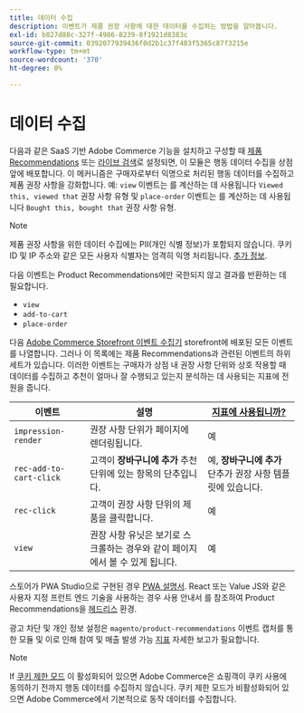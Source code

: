 ```yaml
---
title: 데이터 수집
description: 이벤트가 제품 권장 사항에 대한 데이터를 수집하는 방법을 알아봅니다.
exl-id: b827d88c-327f-4986-8239-8f1921d8383c
source-git-commit: 0392077939436f0d2b1c37f403f5365c87f3215e
workflow-type: tm+mt
source-wordcount: '370'
ht-degree: 0%

---
```


# 데이터 수집

다음과 같은 SaaS 기반 Adobe Commerce 기능을 설치하고 구성할 때 [제품 Recommendations](install-configure.md) 또는 [라이브 검색](https://experienceleague.adobe.com/docs/commerce-merchant-services/live-search/onboard/install.html)로 설정되면, 이 모듈은 행동 데이터 수집을 상점 앞에 배포합니다. 이 메커니즘은 구매자로부터 익명으로 처리된 행동 데이터를 수집하고 제품 권장 사항을 강화합니다. 예: `view` 이벤트는 를 계산하는 데 사용됩니다 `Viewed this, viewed that` 권장 사항 유형 및 `place-order` 이벤트는 를 계산하는 데 사용됩니다 `Bought this, bought that` 권장 사항 유형.

>[!NOTE]
>
>제품 권장 사항을 위한 데이터 수집에는 PII(개인 식별 정보)가 포함되지 않습니다. 쿠키 ID 및 IP 주소와 같은 모든 사용자 식별자는 엄격히 익명 처리됩니다. [추가 정보](https://www.adobe.com/privacy/experience-cloud.html).

다음 이벤트는 Product Recommendations에만 국한되지 않고 결과를 반환하는 데 필요합니다.

- `view`
- `add-to-cart`
- `place-order`

다음 [Adobe Commerce Storefront 이벤트 수집기](https://developer.adobe.com/commerce/services/shared-services/storefront-events/collector/#quick-start) storefront에 배포된 모든 이벤트를 나열합니다. 그러나 이 목록에는 제품 Recommendations과 관련된 이벤트의 하위 세트가 있습니다. 이러한 이벤트는 구매자가 상점 내 권장 사항 단위와 상호 작용할 때 데이터를 수집하고 추천이 얼마나 잘 수행되고 있는지 분석하는 데 사용되는 지표에 전원을 줍니다.

| 이벤트 | 설명 | [지표에 사용됩니까?](workspace.md) |
| --- | --- | --- |
| `impression-render` | 권장 사항 단위가 페이지에 렌더링됩니다. | 예 |
| `rec-add-to-cart-click` | 고객이 **장바구니에 추가** 추천 단위에 있는 항목의 단추입니다. | 예, **장바구니에 추가** 단추가 권장 사항 템플릿에 있습니다. |
| `rec-click` | 고객이 권장 사항 단위의 제품을 클릭합니다. | 예 |
| `view` | 권장 사항 유닛은 보기로 스크롤하는 경우와 같이 페이지에서 볼 수 있게 됩니다. | 예 |

스토어가 PWA Studio으로 구현된 경우 [PWA 설명서](https://developer.adobe.com/commerce/pwa-studio/integrations/product-recommendations/). React 또는 Value JS와 같은 사용자 지정 프런트 엔드 기술을 사용하는 경우 사용 안내서 를 참조하여 Product Recommendations을 [헤드리스](headless.md) 환경.

광고 차단 및 개인 정보 설정은 `magento/product-recommendations` 이벤트 캡처를 통한 모듈 및 이로 인해 참여 및 매출 발생 가능 [지표](workspace.md) 자세한 보고가 필요합니다.

>[!NOTE]
>
>If [쿠키 제한 모드](https://experienceleague.adobe.com/docs/commerce-admin/start/compliance/privacy/compliance-cookie-law.html) 이 활성화되어 있으면 Adobe Commerce은 쇼핑객이 쿠키 사용에 동의하기 전까지 행동 데이터를 수집하지 않습니다. 쿠키 제한 모드가 비활성화되어 있으면 Adobe Commerce에서 기본적으로 동작 데이터를 수집합니다.
